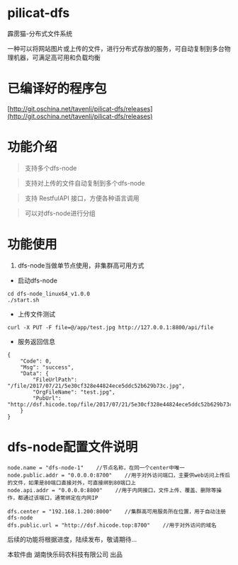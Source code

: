 
# pilicat-dfs
霹雳猫-分布式文件系统

一种可以将网站图片或上传的文件，进行分布式存放的服务，可自动复制到多台物理机器，可满足高可用和负载均衡

# 已编译好的程序包

[http://git.oschina.net/tavenli/pilicat-dfs/releases](http://git.oschina.net/tavenli/pilicat-dfs/releases)


# 功能介绍

> 支持多个dfs-node

> 支持对上传的文件自动复制到多个dfs-node

> 支持 RestfulAPI 接口，方便各种语言调用

> 可以对dfs-node进行分组


# 功能使用
1. dfs-node当做单节点使用，非集群高可用方式
- 启动dfs-node
```
cd dfs-node_linux64_v1.0.0
./start.sh
```
- 上传文件测试
```
curl -X PUT -F file=@/app/test.jpg http://127.0.0.1:8800/api/file
```
- 服务返回信息
```
{
	"Code": 0,
	"Msg": "success",
	"Data": {
		"FileUrlPath": "/file/2017/07/21/5e30cf328e44824ece5ddc52b629b73c.jpg",
		"OrgFileName": "test.jpg",
		"PubUrl": "http://dsf.hicode.top/file/2017/07/21/5e30cf328e44824ece5ddc52b629b73c.jpg"
	}
}
```

# dfs-node配置文件说明

```
node.name = "dfs-node-1"    //节点名称，在同一个center中唯一
node.public.addr = "0.0.0.0:8700"    //用于对外访问端口，主要供web访问上传后的文件，如果是80端口直接对外，可直接绑到80端口上
node.api.addr = "0.0.0.0:8800"    //用于内网接口，文件上传、覆盖、删除等操作，都通过该端口，通常绑定在内网IP

dfs.center = "192.168.1.200:8000"    //集群高可用服务所在位置，用于自动注册dfs-node
dfs.public.url = "http://dsf.hicode.top:8700"    //用于对外访问的域名
```

后续的功能将根据进度，陆续发布，敬请期待...


本软件由 湖南快乐码农科技有限公司 出品






